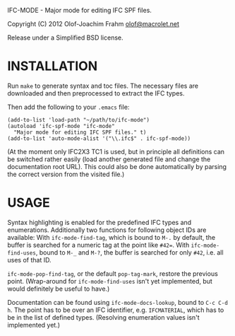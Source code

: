 IFC-MODE - Major mode for editing IFC SPF files.

Copyright (C) 2012 Olof-Joachim Frahm <olof@macrolet.net>

Release under a Simplified BSD license.

# INSTALLATION

Run `make` to generate syntax and toc files.  The necessary files are
downloaded and then preprocessed to extract the IFC types.

Then add the following to your `.emacs` file:

    (add-to-list 'load-path "~/path/to/ifc-mode")
    (autoload 'ifc-spf-mode "ifc-mode"
      "Major mode for editing IFC SPF files." t)
    (add-to-list 'auto-mode-alist '("\\.ifc$" . ifc-spf-mode))

(At the moment only IFC2X3 TC1 is used, but in principle all definitions
can be switched rather easily (load another generated file and change
the documentation root URL).  This could also be done automatically by
parsing the correct version from the visited file.)

# USAGE

Syntax highlighting is enabled for the predefined IFC types and
enumerations.  Additionally two functions for following object IDs are
available:  With `ifc-mode-find-tag`, which is bound to `M-.` by
default, the buffer is searched for a numeric tag at the point like
`#42=`.  With `ifc-mode-find-uses`, bound to `M-_` and `M-?`, the buffer
is searched for only `#42`, i.e. all uses of that ID.

`ifc-mode-pop-find-tag`, or the default `pop-tag-mark`, restore the
previous point.  (Wrap-around for `ifc-mode-find-uses` isn't yet
implemented, but would definitely be useful to have.)

Documentation can be found using `ifc-mode-docs-lookup`, bound to
`C-c C-d h`.  The point has to be over an IFC identifier,
e.g. `IFCMATERIAL`, which has to be in the list of defined types.
(Resolving enumeration values isn't implemented yet.)
